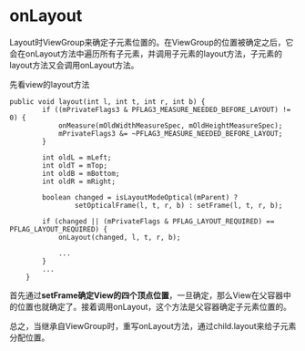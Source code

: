 # onLayout

Layout时ViewGroup来确定子元素位置的。在ViewGroup的位置被确定之后，它会在onLayout方法中遍历所有子元素，并调用子元素的layout方法，子元素的layout方法又会调用onLayout方法。

先看view的layout方法

```
public void layout(int l, int t, int r, int b) {
        if ((mPrivateFlags3 & PFLAG3_MEASURE_NEEDED_BEFORE_LAYOUT) != 0) {
            onMeasure(mOldWidthMeasureSpec, mOldHeightMeasureSpec);
            mPrivateFlags3 &= ~PFLAG3_MEASURE_NEEDED_BEFORE_LAYOUT;
        }

        int oldL = mLeft;
        int oldT = mTop;
        int oldB = mBottom;
        int oldR = mRight;

        boolean changed = isLayoutModeOptical(mParent) ?
                setOpticalFrame(l, t, r, b) : setFrame(l, t, r, b);

        if (changed || (mPrivateFlags & PFLAG_LAYOUT_REQUIRED) == PFLAG_LAYOUT_REQUIRED) {
            onLayout(changed, l, t, r, b);

            ...
        }
        ...
    }
```

首先通过**setFrame确定View的四个顶点位置**，一旦确定，那么View在父容器中的位置也就确定了。接着调用onLayout，这个方法是父容器确定子元素位置的。

总之，当继承自ViewGroup时，重写onLayout方法，通过child.layout来给子元素分配位置。

